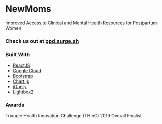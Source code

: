 # NewMoms
Improved Access to Clinical and Mental Health Resources for Postpartum Women

### Check us out at [ppd.surge.sh](ppd.surge.sh)

### Built With
- [ReactJS](https://github.com/facebook/react)
- [Google Cloud](https://github.com/google)
- [Bootstrap](http://getbootstrap.com/)
- [Chart.js](http://www.chartjs.org/)
- [jQuery](https://jquery.com/)
- [Lightbox2](https://github.com/lokesh/lightbox2)

### Awards
Triangle Health Innovation Challenge (THInC) 2019 Overall Finalist
